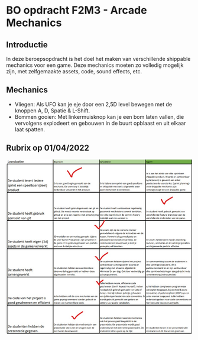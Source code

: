 # BO opdracht F2M3 - Arcade Mechanics

## Introductie
In deze beroepsopdracht is het doel het maken van verschillende shippable mechanics voor een game. Deze mechanics moeten zo volledig mogelijk zijn, met zelfgemaakte assets, code, sound effects, etc.

## Mechanics

* Vliegen: Als UFO kan je eje door een 2,5D level bewegen met de knoppen A, D, Spatie & L-Shift.
* Bommen gooien: Met linkermuisknop kan je een bom laten vallen, die vervolgens explodeert en gebouwen in de buurt opblaast en uit elkaar laat spatten.

## Rubrix op 01/04/2022

![Rubrix](rubrix.jpg "Rubrix op 1 april 2022")
